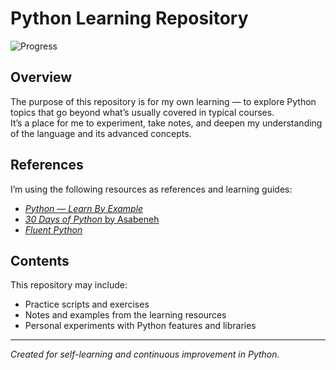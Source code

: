 # Python Learning Repository

![Progress](https://img.shields.io/badge/Progress-4%2F30-brightgreen)

## Overview
The purpose of this repository is for my own learning — to explore Python topics that go beyond what’s usually covered in typical courses.  
It’s a place for me to experiment, take notes, and deepen my understanding of the language and its advanced concepts.

## References
I’m using the following resources as references and learning guides:

- [*Python — Learn By Example*](https://www.learnbyexample.org/python-introduction/)
- [*30 Days of Python* by Asabeneh](https://github.com/Asabeneh/30-Days-Of-Python)
- [*Fluent Python*](https://github.com/fluentpython)

## Contents
This repository may include:
- Practice scripts and exercises  
- Notes and examples from the learning resources  
- Personal experiments with Python features and libraries

---

*Created for self-learning and continuous improvement in Python.*
